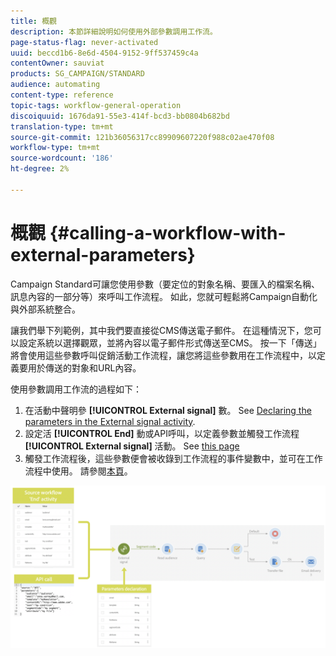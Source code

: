 ```yaml
---
title: 概觀
description: 本節詳細說明如何使用外部參數調用工作流。
page-status-flag: never-activated
uuid: beccd1b6-8e6d-4504-9152-9ff537459c4a
contentOwner: sauviat
products: SG_CAMPAIGN/STANDARD
audience: automating
content-type: reference
topic-tags: workflow-general-operation
discoiquuid: 1676da91-55e3-414f-bcd3-bb0804b682bd
translation-type: tm+mt
source-git-commit: 121b36056317cc89909607220f988c02ae470f08
workflow-type: tm+mt
source-wordcount: '186'
ht-degree: 2%

---
```



# 概觀 {#calling-a-workflow-with-external-parameters}

Campaign Standard可讓您使用參數（要定位的對象名稱、要匯入的檔案名稱、訊息內容的一部分等）來呼叫工作流程。 如此，您就可輕鬆將Campaign自動化與外部系統整合。

讓我們舉下列範例，其中我們要直接從CMS傳送電子郵件。 在這種情況下，您可以設定系統以選擇觀眾，並將內容以電子郵件形式傳送至CMS。 按一下「傳送」將會使用這些參數呼叫促銷活動工作流程，讓您將這些參數用在工作流程中，以定義要用於傳送的對象和URL內容。

使用參數調用工作流的過程如下：

1. 在活動中聲明參 **[!UICONTROL External signal]** 數。 See [Declaring the parameters in the External signal activity](../../automating/using/declaring-parameters-external-signal.md).
1. 設定活 **[!UICONTROL End]** 動或API呼叫，以定義參數並觸發工作流程 **[!UICONTROL External signal]** 活動。 See [this page](../../automating/using/defining-parameters-calling-workflow.md)
1. 觸發工作流程後，這些參數便會被收錄到工作流程的事件變數中，並可在工作流程中使用。 請參閱[本頁](../../automating/using/customizing-workflow-external-parameters.md)。

![](assets/extsignal_process.png)
